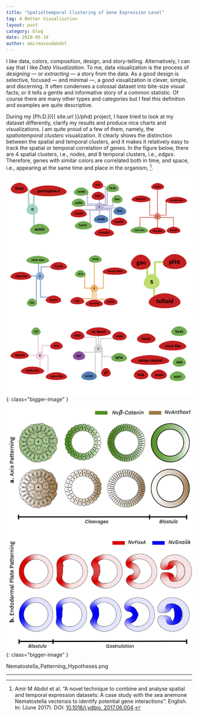 ```yaml
---
title: "Spatialtemporal Clustering of Gene Expression Level"
tag: A Better Visualization
layout: post
category: blog
date: 2018-05-10
author: amirmasoudabdol
---
```


I like data, colors, composition, design, and story-telling. Alternatively, I can say that I like *Data Visualization*. To me, data visualization is the process of *designing* — or *extracting* — a story from the data. As a good design is selective, focused — and minimal —, a good visualization is clever, simple, and discerning. It often condenses a colossal dataset into bite-size visual facts; or it tells a gentle and informative story of a common statistic. Of course there are many other types and categories but I feel this definition and examples are quite descriptive.

During my [Ph.D.]({{ site.url }}/phd) project, I have tried to look at my dataset differently, clarify my results and produce nice charts and visualizations. I am quite proud of a few of them, namely, the *spatiotemporal clusters* visualization. It clearly shows the distinction between the spatial and temporal clusters, and it makes it relatively easy to track the spatial or temporal correlation of genes. In the figure below, there are 4 spatial clusters, i.e., *nodes*, and 9 temporal clusters, i.e., *edges*. Therefore, genes with similar colors are correlated both in time, and space, i.e., appearing at the same time and place in the organism, [^1].

![Spatiotemporal Clusters](/assets/posts/Spatiotemporal_Clusters.png){: class="bigger-image" }

![](/assets/posts/Nematostella_Patterning.png){: class="bigger-image" }

Nematostella_Patterning_Hypotheses.png

--- 

[^1]: Amir M Abdol et al. “A novel technique to combine and analyse spatial and temporal expression datasets: A case study with the sea anemone Nematostella vectensis to identify potential gene interactions”. English. In: (June 2017). DOI: [10.1016/j.ydbio. 2017.06.004](https://www.sciencedirect.com/science/article/pii/S0012160617301008?via%3Dihub).
